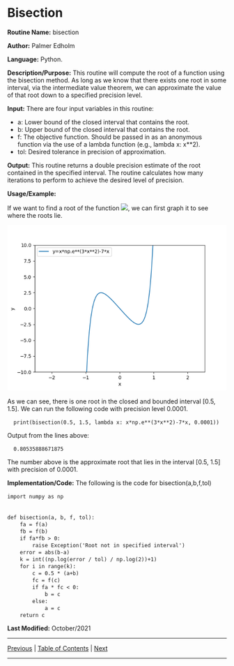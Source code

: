 # Bisection

**Routine Name:** bisection

**Author:** Palmer Edholm

**Language:** Python.

**Description/Purpose:** This routine will compute the root of a function using the bisection method. As long as we know that there exists one root in some interval, via the intermediate value theorem, we can approximate the value of that root down to a specified precision level.

**Input:** There are four input variables in this routine:

* a: Lower bound of the closed interval that contains the root.
* b: Upper bound of the closed interval that contains the root.
* f: The objective function. Should be passed in as an anonymous function via the use of a lambda function (e.g., lambda x: x**2).
* tol: Desired tolerance in precision of approximation.

**Output:** This routine returns a double precision estimate of the root contained in the specified interval. The routine calculates how many iterations to perform to achieve the desired level of precision.

**Usage/Example:**

If we want to find a root of the function <img src="https://render.githubusercontent.com/render/math?math=xe^{3x^2}-7x">, we can first graph it to see where the roots lie.

![alt text](sheet4_3.png)

As we can see, there is one root in the closed and bounded interval [0.5, 1.5]. We can run the following code with precision level 0.0001.

      print(bisection(0.5, 1.5, lambda x: x*np.e**(3*x**2)-7*x, 0.0001))

Output from the lines above:

      0.80535888671875

The number above is the approximate root that lies in the interval [0.5, 1.5] with precision of 0.0001.

**Implementation/Code:** The following is the code for bisection(a,b,f,tol)
```
import numpy as np


def bisection(a, b, f, tol):
    fa = f(a)
    fb = f(b)
    if fa*fb > 0:
        raise Exception('Root not in specified interval')
    error = abs(b-a)
    k = int((np.log(error / tol) / np.log(2))+1)
    for i in range(k):
        c = 0.5 * (a+b)
        fc = f(c)
        if fa * fc < 0:
            b = c
        else:
            a = c
    return c
```
**Last Modified:** October/2021

<hr>

[Previous](fxd_pt_iter.md)
| [Table of Contents](toc/manual_toc.md)
| [Next](newton.md)

<hr>
